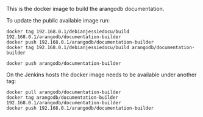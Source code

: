 This is the docker image to build the arangodb documentation.

To update the public available image run:

    docker tag 192.168.0.1/debianjessiedocu/build 192.168.0.1/arangodb/documentation-builder
    docker push 192.168.0.1/arangodb/documentation-builder
    docker tag 192.168.0.1/debianjessiedocu/build arangodb/documentation-builder

    docker push arangodb/documentation-builder

On the Jenkins hosts the docker image needs to be available under another tag: 

    docker pull arangodb/documentation-builder
    docker tag arangodb/documentation-builder 192.168.0.1/arangodb/documentation-builder
    docker push 192.168.0.1/arangodb/documentation-builder 

